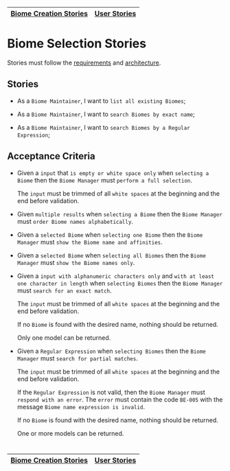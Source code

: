 | [Biome Creation Stories](creation.md) | [User Stories](../README.md) |
| ------------------------------------- | ---------------------------- |

# Biome Selection Stories

Stories must follow the [requirements](../../requirements/definitions/biome_definition.md) and [architecture](../../architecture/README.md).

## Stories

- As a `Biome Maintainer`, I want to `list all existing Biomes`;

- As a `Biome Maintainer`, I want to `search Biomes by exact name`;

- As a `Biome Maintainer`, I want to `search Biomes by a Regular Expression`;

## Acceptance Criteria

- Given a `input` that `is empty or white space only` when `selecting a Biome` then the `Biome Manager` must `perform a full selection`.

  The `input` must be trimmed of all `white spaces` at the beginning and the end before validation.

- Given `multiple results` when `selecting a Biome` then the `Biome Manager` must `order Biome names alphabetically`.

- Given a `selected Biome` when `selecting one Biome` then the `Biome Manager` must `show the Biome name and affinities`.

- Given a `selected Biome` when `selecting all Biomes` then the `Biome Manager` must `show the Biome names only`.

- Given a `input with alphanumeric characters only` and `with at least one character in length` when `selecting Biomes` then the `Biome Manager` must `search for an exact match`.

  The `input` must be trimmed of all `white spaces` at the beginning and the end before validation.

  If no `Biome` is found with the desired name, nothing should be returned.

  Only one model can be returned.

- Given a `Regular Expression` when `selecting Biomes` then the `Biome Manager` must `search for partial matches`.

  The `input` must be trimmed of all `white spaces` at the beginning and the end before validation.

  If the `Regular Expression` is not valid, then the `Biome Manager` must `respond with an error`. The `error` must contain the code `BE-005` with the message `Biome name expression is invalid`.

  If no `Biome` is found with the desired name, nothing should be returned.

  One or more models can be returned.

#

| [Biome Creation Stories](creation.md) | [User Stories](../README.md) |
| ------------------------------------- | ---------------------------- |
